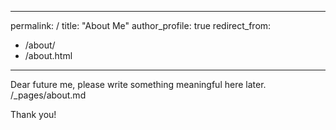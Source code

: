 <meta name="google-site-verification" content="7gbNHjNrbywCvcORezKvCiZzwo6CPIvkWBJNKnxtUT4" />

---
permalink: /
title: "About Me"
author_profile: true
redirect_from: 
  - /about/
  - /about.html
---

Dear future me, please write something meaningful here later.
/_pages/about.md

Thank you!
